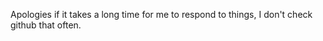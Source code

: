 Apologies if it takes a long time for me to respond to things, I don't check github that often. 

<!---
moosetwin0/moosetwin0 is a repository because its `README.md` (this file) appears on your GitHub profile.
You can click the Preview link to take a look at your changes.
--->
